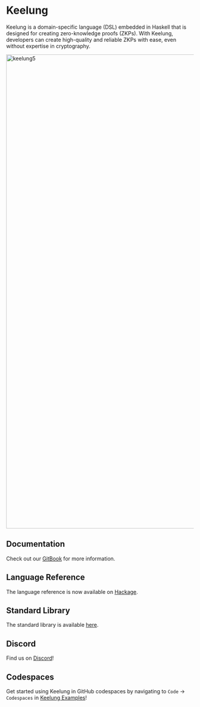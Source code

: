 # Keelung

Keelung is a domain-specific language (DSL) embedded in Haskell that is designed for creating zero-knowledge proofs (ZKPs). With Keelung, developers can create high-quality and reliable ZKPs with ease, even without expertise in cryptography.

<img width="1268" alt="keelung5" src="https://user-images.githubusercontent.com/97019448/219329651-d30c0134-f153-4755-979f-c5b77d6d2724.png">

## Documentation

Check out our [GitBook](https://btq.gitbook.io/keelung/) for more information.

## Language Reference

The language reference is now available on [Hackage](https://hackage.haskell.org/package/keelung).

## Standard Library

The standard library is available [here](https://github.com/btq-ag/keelung-stdlib).

## Discord
Find us on [Discord](https://discord.gg/nTr2kBmW2q)!

## Codespaces
Get started using Keelung in GitHub codespaces by navigating to `Code` -> `Codespaces` in [Keelung Examples](https://github.com/btq-ag/keelung-examples/)!
